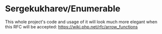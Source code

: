 # Sergekukharev/Enumerable

This whole project's code and usage of it will look much more elegant when this RFC will be accepted:
https://wiki.php.net/rfc/arrow_functions
